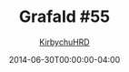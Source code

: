 ---
title: "Grafald #55"
type: "image"
date: 2014-06-30T00:00:00-04:00
draft: false
categories: ["Grafald"]
image_path: "../img/2014/55.png"
alt_text: ""
is_subpage: true
author: "[KirbychuHRD](https://cohost.org/KirbychuHRD)"
---